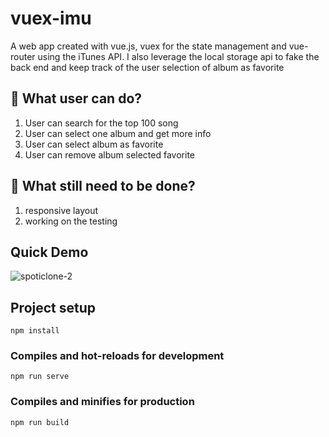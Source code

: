 # vuex-imu
A web app created with vue.js, vuex for the state management and vue-router using the iTunes API. 
I also leverage the local storage api to fake the back end and keep track of the user selection of album as favorite


## 🧐 What user can do?

 1.	User can search for the top 100 song
 2. User can select one album and get more info
 3. User can select album as favorite
 4. User can remove album selected favorite

## 🧐 What still need to be done?
 1.	responsive layout
 2. working on the testing

 ## Quick Demo
![spoticlone-2](https://user-images.githubusercontent.com/18241226/64368326-f716d180-d011-11e9-97eb-eeb4c38d6759.gif)

## Project setup
```
npm install
```

### Compiles and hot-reloads for development
```
npm run serve
```

### Compiles and minifies for production
```
npm run build
```


